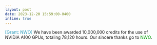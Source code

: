 ```yaml
---
layout: post
date: 2023-12-20 15:59:00-0400
inline: true
---
```


<span style="color:#2698BA;">[Grant: NWO]  </span> We have been awarded 10,000,000 credits for the use of NVIDIA A100 GPUs, totaling 78,120 hours. Our sincere thanks go to <span style='color:#009f06;'>NWO</span>.

